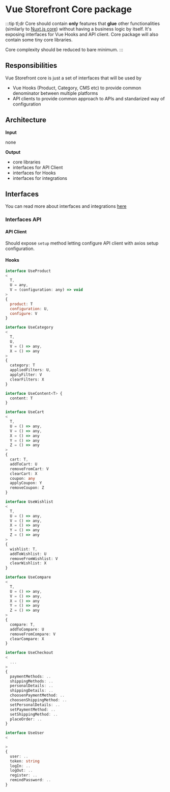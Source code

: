 # Vue Storefront Core package

:::tip tl;dr
Core should contain **only** features that **glue** other functionalities (similarly to [Nuxt.js core](https://github.com/nuxt/nuxt.js/tree/dev/packages/core)) without having a business logic by itself. It's exposing interfaces for Vue Hooks and API client. Core package will also contain some tiny core libraries.

Core complexity should be reduced to bare minimum.
:::
## Responsibilities

Vue Storefront core is just a set of interfaces that will be used by
- Vue Hooks (Product, Category, CMS etc) to provide common denominator between multiple platforms
- API clients to provide common approach to APIs and standarized way of configuration

## Architecture

**Input**

none

**Output**
- core libraries
- interfaces for API Client
- interfaces for Hooks
- interfaces for integrations

## Interfaces

You can read more about interfaces and integrations [here](./integrations.md)

### Interfaces API

#### API Client

Should expose `setup` method letting configure API client with axios setup configuration.

#### Hooks

```js
interface UseProduct
<
  T, 
  U = any, 
  V = (configuration: any) => void
> 
{
  product: T
  configuration: U,
  configure: V
}
```

```ts
interface UseCategory
<
  T, 
  U, 
  V = () => any, 
  X = () => any
> 
{
  category: T
  appliedFilters: U,
  applyFilter: V
  clearFilters: X
}
```

```ts
interface UseContent<T> {
  content: T
}
```

```ts
interface UseCart
<
  T,
  U = () => any, 
  V = () => any,
  X = () => any
  Y = () => any
  Z = () => any
>
{
  cart: T,
  addToCart: U
  removeFromCart: V
  clearCart: X
  coupon: any
  applyCoupon: Y
  removeCoupon: Z
}
```

```ts
interface UseWishlist
<
  T,
  U = () => any, 
  V = () => any,
  X = () => any
  Y = () => any
  Z = () => any
>
{
  wishlist: T,
  addToWishlist: U
  removeFromWishlist: V
  clearWishlist: X
}
```
```ts
interface UseCompare
<
  T,
  U = () => any, 
  V = () => any,
  X = () => any
  Y = () => any
  Z = () => any
>
{
  compare: T,
  addToCompare: U
  removeFromCompare: V
  clearCompare: X
}
```
```ts
interface UseCheckout 
<
  ...
>
{
  paymentMethods: ..
  shippingMethods: ..
  personalDetails: ..
  shippingDetails: ..
  choosenPaymentMethod: ..
  choosenShippingMethod: ..
  setPersonalDetails: ..
  setPaymentMethod: ..
  setShippingMethod: ..
  placeOrder: ..
}
```

```ts
interface UseUser 
<

>
{
  user: ..
  token: string
  logIn: ..
  logOut: ..
  register: ..
  remindPassword: ..
}
```